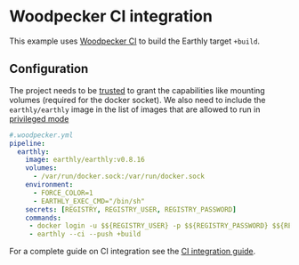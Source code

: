 
# Woodpecker CI integration

This example uses [Woodpecker CI](https://woodpecker-ci.org/) to build the Earthly target `+build`.


## Configuration

The project needs to be [trusted](https://woodpecker-ci.org/docs/usage/project-settings#trusted) to grant the capabilities like mounting volumes (required for the docker socket). We also need to include the `earthly/earthly` image in the list of images that are allowed to run in [privileged mode](https://woodpecker-ci.org/docs/administration/server-config#woodpecker_escalate)



```yml
#.woodpecker.yml
pipeline:
  earthly:
    image: earthly/earthly:v0.8.16
    volumes:
      - /var/run/docker.sock:/var/run/docker.sock
    environment:
      - FORCE_COLOR=1
      - EARTHLY_EXEC_CMD="/bin/sh" 
    secrets: [REGISTRY, REGISTRY_USER, REGISTRY_PASSWORD]
    commands:
     - docker login -u $${REGISTRY_USER} -p $${REGISTRY_PASSWORD} $${REGISTRY}
     - earthly --ci --push +build
```

For a complete guide on CI integration see the [CI integration guide](../overview.md).
